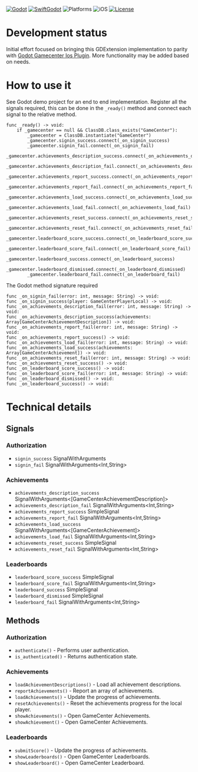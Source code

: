 [![Godot](https://img.shields.io/badge/Godot%20Engine-4.3-blue.svg)](https://github.com/godotengine/godot/)
[![SwiftGodot](https://img.shields.io/badge/SwiftGodot-main-blue.svg)](https://github.com/migueldeicaza/SwiftGodot/)
![Platforms](https://img.shields.io/badge/platforms-iOS-333333.svg?style=flat)
![iOS](https://img.shields.io/badge/iOS-17+-green.svg?style=flat)
[![License](https://img.shields.io/badge/license-MIT-lightgrey.svg?maxAge=2592000)](https://github.com/zt-pawer/SwiftGodotGameCenter/blob/main/LICENSE)

# Development status
Initial effort focused on bringing this GDExtension implementation to parity with [Godot Gamecenter Ios Plugin](https://github.com/godot-sdk-integrations/godot-ios-plugins/tree/master/plugins/gamecenter).
More functionality may be added based on needs.

# How to use it
See Godot demo project for an end to end implementation.
Register all the signals required, this can be done in the ``_ready()`` method and connect each signal to the relative method.

```
func _ready() -> void:
	if _gamecenter == null && ClassDB.class_exists("GameCenter"):
		_gamecenter = ClassDB.instantiate("GameCenter")
		_gamecenter.signin_success.connect(_on_signin_success)
		_gamecenter.signin_fail.connect(_on_signin_fail)
		_gamecenter.achievements_description_success.connect(_on_achievements_description_success)
		_gamecenter.achievements_description_fail.connect(_on_achievements_description_fail)
		_gamecenter.achievements_report_success.connect(_on_achievements_report_success)
		_gamecenter.achievements_report_fail.connect(_on_achievements_report_fail)
		_gamecenter.achievements_load_success.connect(_on_achievements_load_success)
		_gamecenter.achievements_load_fail.connect(_on_achievements_load_fail)
		_gamecenter.achievements_reset_success.connect(_on_achievements_reset_success)
		_gamecenter.achievements_reset_fail.connect(_on_achievements_reset_fail)
		_gamecenter.leaderboard_score_success.connect(_on_leaderboard_score_success)
		_gamecenter.leaderboard_score_fail.connect(_on_leaderboard_score_fail)
		_gamecenter.leaderboard_success.connect(_on_leaderboard_success)
		_gamecenter.leaderboard_dismissed.connect(_on_leaderboard_dismissed)
		_gamecenter.leaderboard_fail.connect(_on_leaderboard_fail)
```

The Godot method signature required

```
func _on_signin_fail(error: int, message: String) -> void:
func _on_signin_success(player: GameCenterPlayerLocal) -> void:
func _on_achievements_description_fail(error: int, message: String) -> void:
func _on_achievements_description_success(achievements: Array[GameCenterAchievementDescription]) -> void:
func _on_achievements_report_fail(error: int, message: String) -> void:
func _on_achievements_report_success() -> void:
func _on_achievements_load_fail(error: int, message: String) -> void:
func _on_achievements_load_success(achievements: Array[GameCenterAchievement]) -> void:
func _on_achievements_reset_fail(error: int, message: String) -> void:
func _on_achievements_reset_success() -> void:
func _on_leaderboard_score_success() -> void:
func _on_leaderboard_score_fail(error: int, message: String) -> void:
func _on_leaderboard_dismissed() -> void:
func _on_leaderboard_success() -> void:
```

# Technical details

## Signals
### Authorization
- `signin_success` SignalWithArguments<GameCenterPlayerLocal>
- `signin_fail` SignalWithArguments<Int,String>
### Achievements
- `achievements_description_success` SignalWithArguments<[GameCenterAchievementDescription]>
- `achievements_description_fail` SignalWithArguments<Int,String>
- `achievements_report_success` SimpleSignal
- `achievements_report_fail` SignalWithArguments<Int,String>
- `achievements_load_success` SignalWithArguments<[GameCenterAchievement]>
- `achievements_load_fail` SignalWithArguments<Int,String>
- `achievements_reset_success` SimpleSignal
- `achievements_reset_fail` SignalWithArguments<Int,String>
### Leaderboards
- `leaderboard_score_success` SimpleSignal
- `leaderboard_score_fail` SignalWithArguments<Int,String>
- `leaderboard_success` SimpleSignal
- `leaderboard_dismissed` SimpleSignal
- `leaderboard_fail` SignalWithArguments<Int,String>
## Methods

### Authorization
- `authenticate()` - Performs user authentication.  
- `is_authenticated()` - Returns authentication state.  
### Achievements
- `loadAchievementDescriptions()` - Load all achievement descriptions.
- `reportAchievements()` - Report an array of achievements.
- `loadAchievements()` - Update the progress of achievements.
- `resetAchievements()` - Reset the achievements progress for the local player.
- `showAchievements()` - Open GameCenter Achievements.
- `showAchievement()` - Open GameCenter Achievements.
### Leaderboards
- `submitScore()` - Update the progress of achievements.
- `showLeaderboards()` - Open GameCenter Leaderboards.
- `showLeaderboard()` - Open GameCenter Leaderboard.